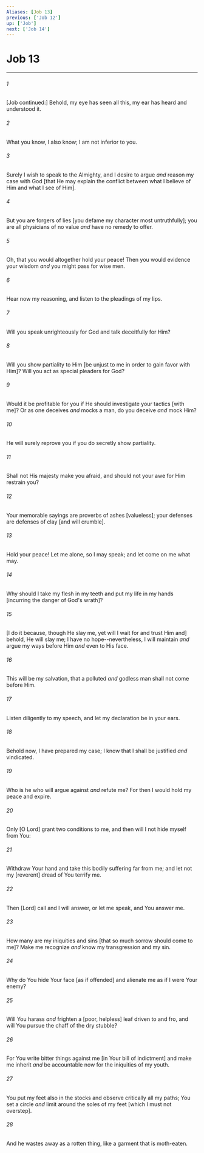 ```yaml
---
Aliases: [Job 13]
previous: ['Job 12']
up: ['Job']
next: ['Job 14']
---
```

# Job 13

***














###### 1 






[Job continued:] Behold, my eye has seen all this, my ear has heard and understood it. 













###### 2 






What you know, I also know; I am not inferior to you. 













###### 3 






Surely I wish to speak to the Almighty, and I desire to argue _and_ reason my case with God [that He may explain the conflict between what I believe of Him and what I see of Him]. 













###### 4 






But you are forgers of lies [you defame my character most untruthfully]; you are all physicians of no value _and_ have no remedy to offer. 













###### 5 






Oh, that you would altogether hold your peace! Then you would evidence your wisdom _and_ you might pass for wise men. 













###### 6 






Hear now my reasoning, and listen to the pleadings of my lips. 













###### 7 






Will you speak unrighteously for God and talk deceitfully for Him? 













###### 8 






Will you show partiality to Him [be unjust to me in order to gain favor with Him]? Will you act as special pleaders for God? 













###### 9 






Would it be profitable for you if He should investigate your tactics [with me]? Or as one deceives _and_ mocks a man, do you deceive _and_ mock Him? 













###### 10 






He will surely reprove you if you do secretly show partiality. 













###### 11 






Shall not His majesty make you afraid, and should not your awe for Him restrain you? 













###### 12 






Your memorable sayings are proverbs of ashes [valueless]; your defenses are defenses of clay [and will crumble]. 













###### 13 






Hold your peace! Let me alone, so I may speak; and let come on me what may. 













###### 14 






Why should I take my flesh in my teeth and put my life in my hands [incurring the danger of God's wrath]? 













###### 15 






[I do it because, though He slay me, yet will I wait for and trust Him and] behold, He will slay me; I have no hope--nevertheless, I will maintain _and_ argue my ways before Him _and_ even to His face. 













###### 16 






This will be my salvation, that a polluted _and_ godless man shall not come before Him. 













###### 17 






Listen diligently to my speech, and let my declaration be in your ears. 













###### 18 






Behold now, I have prepared my case; I know that I shall be justified _and_ vindicated. 













###### 19 






Who is he who will argue against _and_ refute me? For then I would hold my peace and expire. 













###### 20 






Only [O Lord] grant two conditions to me, and then will I not hide myself from You: 













###### 21 






Withdraw Your hand and take this bodily suffering far from me; and let not my [reverent] dread of You terrify me. 













###### 22 






Then [Lord] call and I will answer, or let me speak, and You answer me. 













###### 23 






How many are my iniquities and sins [that so much sorrow should come to me]? Make me recognize _and_ know my transgression and my sin. 













###### 24 






Why do You hide Your face [as if offended] and alienate me as if I were Your enemy? 













###### 25 






Will You harass _and_ frighten a [poor, helpless] leaf driven to and fro, and will You pursue the chaff of the dry stubble? 













###### 26 






For You write bitter things against me [in Your bill of indictment] and make me inherit _and_ be accountable now for the iniquities of my youth. 













###### 27 






You put my feet also in the stocks and observe critically all my paths; You set a circle _and_ limit around the soles of my feet [which I must not overstep]. 













###### 28 






And he wastes away as a rotten thing, like a garment that is moth-eaten.
